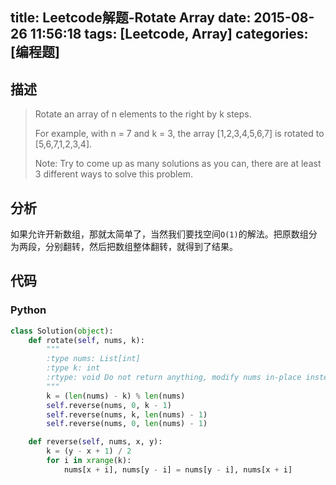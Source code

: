 title: Leetcode解题-Rotate Array
date: 2015-08-26 11:56:18
tags: [Leetcode, Array]
categories: [编程题]
---

## 描述
> Rotate an array of n elements to the right by k steps.
>
> For example, with n = 7 and k = 3, the array [1,2,3,4,5,6,7] is rotated to [5,6,7,1,2,3,4].
>
> Note:
> Try to come up as many solutions as you can, there are at least 3 different ways to solve this problem.

## 分析
如果允许开新数组，那就太简单了，当然我们要找空间`O(1)`的解法。把原数组分为两段，分别翻转，然后把数组整体翻转，就得到了结果。

## 代码

### Python
```python
class Solution(object):
    def rotate(self, nums, k):
        """
        :type nums: List[int]
        :type k: int
        :rtype: void Do not return anything, modify nums in-place instead.
        """
        k = (len(nums) - k) % len(nums)
        self.reverse(nums, 0, k - 1)
        self.reverse(nums, k, len(nums) - 1)
        self.reverse(nums, 0, len(nums) - 1)

    def reverse(self, nums, x, y):
        k = (y - x + 1) / 2
        for i in xrange(k):
            nums[x + i], nums[y - i] = nums[y - i], nums[x + i]
```
